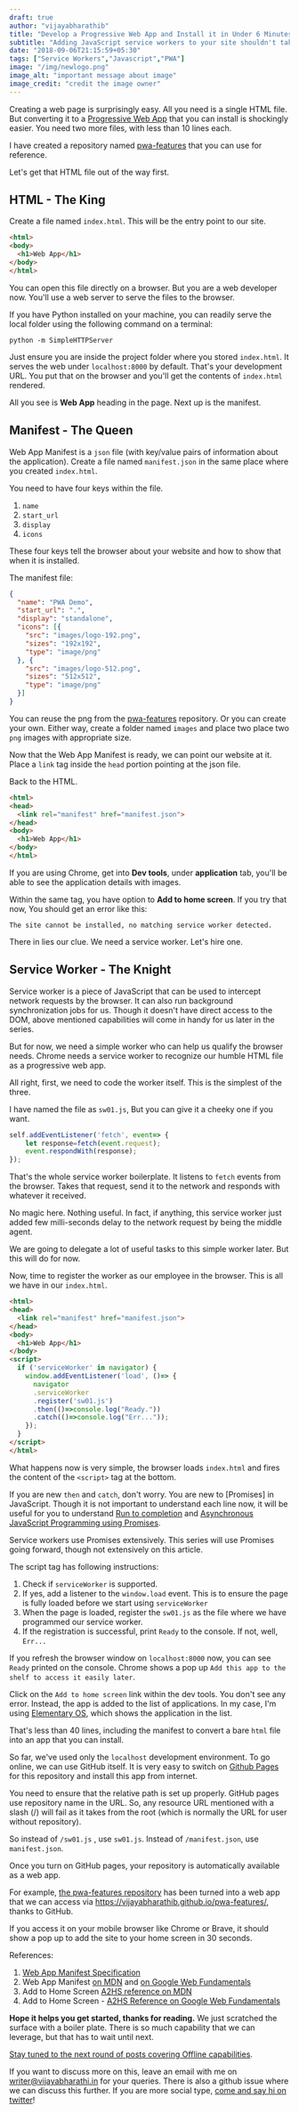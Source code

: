 ```yaml
---
draft: true
author: "vijayabharathib"
title: "Develop a Progressive Web App and Install it in Under 6 Minutes"
subtitle: "Adding JavaScript service workers to your site shouldn't take hours. You can set one up in minutes."
date: "2018-09-06T21:15:59+05:30"
tags: ["Service Workers","Javascript","PWA"]
image: "/img/newlogo.png"
image_alt: "important message about image"
image_credit: "credit the image owner"
---
```

Creating a web page is surprisingly easy. All you need is a single HTML file. But converting it to a [Progressive Web App][PWA_POST] that you can install is shockingly easier. You need two more files, with less than 10 lines each.

I have created a repository named [pwa-features][PWA_REPO] that you can use for reference.

Let's get that HTML file out of the way first.

## HTML - The King

Create a file named `index.html`. This will be the entry point to our site.

```html
<html>
<body>
  <h1>Web App</h1>
</body>
</html>
```

You can open this file directly on a browser. But you are a web  developer now. You'll use a web server to serve the files to the browser. 

If you have Python installed on your machine, you can readily serve the local folder using the following command on a terminal:

```
python -m SimpleHTTPServer
```

Just ensure you are inside the project folder where you stored `index.html`. It serves the web under `localhost:8000` by default. That's your development URL. You put that on the browser and you'll get the contents of `index.html` rendered.

All you see is **Web App** heading in the page. Next up is the manifest.

## Manifest - The Queen 

Web App Manifest is a `json` file (with key/value pairs of information about the application). Create a file named `manifest.json` in the same place where you created `index.html`.

You need to have four keys within the file.

1. `name`
2. `start_url`
3. `display`
4. `icons`

These four keys tell the browser about your website and how to show that when it is installed.

The manifest file:

```json
{
  "name": "PWA Demo",
  "start_url": ".",
  "display": "standalone",
  "icons": [{
    "src": "images/logo-192.png",
    "sizes": "192x192",
    "type": "image/png"
  }, {
    "src": "images/logo-512.png",
    "sizes": "512x512",
    "type": "image/png"
  }]
}
```
You can reuse the png from the [pwa-features][PWA_REPO] repository. Or you can create your own. Either way, create a folder named `images` and place two place two `png` images with appropriate size.

Now that the Web App Manifest is ready, we can point our website at it. Place a `link` tag inside the `head` portion pointing at the json file. 

Back to the HTML.

```html
<html>
<head>  
  <link rel="manifest" href="manifest.json">
</head>
<body>
  <h1>Web App</h1>
</body>
</html>
```

If you are using Chrome, get into **Dev tools**, under **application** tab, you'll be able to see the application details with images.

Within the same tag, you have option to **Add to home screen**. If you try that now, You should get an error like this: 

```
The site cannot be installed, no matching service worker detected.
```

There in lies our clue. We need a service worker. Let's hire one.

## Service Worker - The Knight

Service worker is a piece of JavaScript that can be used to intercept network requests by the browser. It can also run background synchronization jobs for us. Though it doesn't have direct access to the DOM, above mentioned capabilities will come in handy for us later in the series.

But for now, we need a simple worker who can help us qualify the browser needs. Chrome needs a service worker to recognize our humble HTML file as a progressive web app.

All right, first, we need to code the worker itself. This is the simplest of the three. 

I have named the file as `sw01.js`, But you can give it a cheeky one if you want. 

```js
self.addEventListener('fetch', event=> {
    let response=fetch(event.request);
    event.respondWith(response);
});
```

That's the whole service worker boilerplate. It listens to `fetch` events from the browser. Takes that request, send it to the network and responds with whatever it received.

No magic here. Nothing useful. In fact, if anything, this service worker just added few milli-seconds delay to the network request by being the middle agent.

We are going to delegate a lot of useful tasks to this simple worker later. But this will do for now.

Now, time to register the worker as our employee in the browser. This is all we have in our `index.html`.

```html
<html>
<head>
  <link rel="manifest" href="manifest.json">
</head>
<body>
  <h1>Web App</h1>
</body>
<script>
  if ('serviceWorker' in navigator) {
    window.addEventListener('load', ()=> {
      navigator
      .serviceWorker
      .register('sw01.js')
      .then(()=>console.log("Ready."))
      .catch(()=>console.log("Err..."));
    });
  }
</script>
</html>
```

What happens now is very simple, the browser loads `index.html` and fires the content of the `<script>` tag at the bottom. 

If you are new `then` and `catch`, don't worry. You are new to [Promises] in JavaScript. Though it is not important to understand each line now, it will be useful for you to understand [Run to completion][RTC-POST] and [Asynchronous JavaScript Programming using Promises][PROMISES-POST]. 

Service workers use Promises extensively. This series will use Promises going forward, though not extensively on this article.

The script tag has following instructions:

1. Check if `serviceWorker` is supported.
2. If yes, add a listener to the `window.load` event. This is to ensure the page is fully loaded before we start using `serviceWorker`
3. When the page is loaded, register the `sw01.js` as the file where we have programmed our service worker.
4. If the registration is successful, print `Ready` to the console. If not, well, `Err...`

If you refresh the browser window on `localhost:8000` now, you can see `Ready` printed on the console. Chrome shows a pop up `Add this app to the shelf to access it easily later`. 

Click on the `Add to home screen` link within the dev tools. You don't see any error. Instead, the app is added to the list of applications. In my case, I'm using [Elementary OS](https://elementaryos.io), which shows the application in the list.

That's less than 40 lines, including the manifest to convert a bare `html` file into an app that you can install.

So far, we've used only the `localhost` development environment. To go online, we can use GitHub itself. It is very easy to switch on [Github Pages][GH_PAGES] for this repository and install this app from internet. 

You need to ensure that the relative path is set up properly. GitHub pages use repository name in the URL. So, any resource URL mentioned with a slash (/) will fail as it takes from the root (which is normally the URL for user without repository). 

So instead of `/sw01.js` , use `sw01.js`. Instead of `/manifest.json`, use `manifest.json`. 

Once you turn on GitHub pages, your repository is automatically available as a web app.

For example, [the pwa-features repository][PWA_REPO] has been turned into a web app that we can access via https://vijayabharathib.github.io/pwa-features/, thanks to GitHub.

If you access it on your mobile browser like Chrome or Brave, it should show a pop up to add the site to your home screen in 30 seconds.

References:

1. [Web App Manifest Specification](https://w3c.github.io/manifest/)
2. Web App Manifest [on MDN](https://developer.mozilla.org/en-US/docs/Web/Manifest) and [on Google Web Fundamentals](https://developers.google.com/web/fundamentals/web-app-manifest/)
3. Add to Home Screen [A2HS reference on MDN](https://developer.mozilla.org/en-US/docs/Web/Apps/Progressive/Add_to_home_screen#How_do_you_make_an_app_A2HS-ready)
4. Add to Home Screen - [A2HS Reference on Google Web Fundamentals](https://developers.google.com/web/fundamentals/app-install-banners/)

**Hope it helps you get started, thanks for reading.** We just scratched the surface with a boiler plate. There is so much capability that we can leverage, but that has to wait until next.

[Stay tuned to the next round of posts covering Offline capabilities](http://eepurl.com/cYynNv). 

If you want to discuss more on this, leave an email with me on [writer@vijayabharathi.in](mailto:writer@vijayabharathi.in) for your queries. There is also a github issue where we can discuss this further. If you are more social type, [come and say hi on twitter](https://twitter.com/vijayabharathib)!

[PWA_REPO]: https://github.com/vijayabharathib/pwa-features/tree/master/10.manifest

[PWA_POST]: /post/progressive-web-apps-reclaim-users-all-you-need-to-know/

[GH_PAGES]: https://pages.github.com/

[RTC-POST]: /post/javascript-run-to-completion-event-loop-asynchronous-foundations/
[PROMISES-POST]: /post/javascript_promise_fix_callback_async_await_future_error_handle/